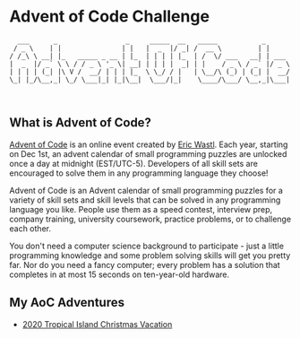 # Advent of Code Challenge

```
  ___      _                 _     _____  __   _____           _      
 / _ \    | |               | |   |  _  |/ _| /  __ \         | |     
/ /_\ \ __| |_   _____ _ __ | |_  | | | | |_  | /  \/ ___   __| | ___ 
|  _  |/ _` \ \ / / _ \ '_ \| __| | | | |  _| | |    / _ \ / _` |/ _ \
| | | | (_| |\ V /  __/ | | | |_  \ \_/ / |   | \__/\ (_) | (_| |  __/
\_| |_/\__,_| \_/ \___|_| |_|\__|  \___/|_|    \____/\___/ \__,_|\___|
                                                                      
                                                                      
```
## What is Advent of Code?
[Advent of Code](http://adventofcode.com) is an online event created by [Eric Wastl](https://twitter.com/ericwastl). Each year, starting on Dec 1st, an advent calendar of small programming puzzles are unlocked once a day at midnight (EST/UTC-5). Developers of all skill sets are encouraged to solve them in any programming language they choose!

Advent of Code is an Advent calendar of small programming puzzles for a variety of skill sets and skill levels that can be solved in any programming language you like. People use them as a speed contest, interview prep, company training, university coursework, practice problems, or to challenge each other.

You don't need a computer science background to participate - just a little programming knowledge and some problem solving skills will get you pretty far. Nor do you need a fancy computer; every problem has a solution that completes in at most 15 seconds on ten-year-old hardware.

## My AoC Adventures 

- [2020 Tropical Island Christmas Vacation](https://github.com/trashvin/AdventOfCode/tree/main/2020)


